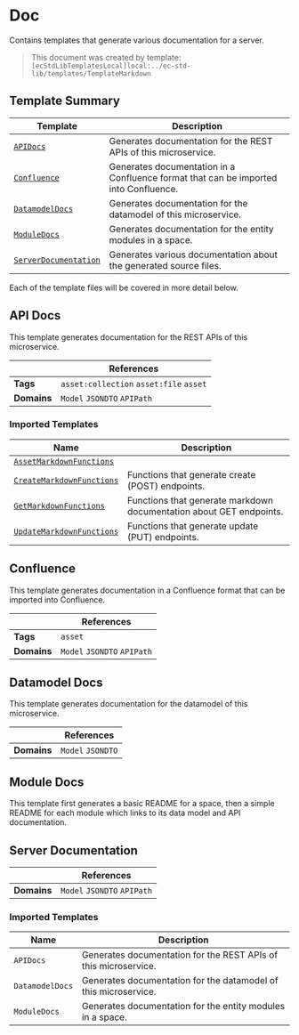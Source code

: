 [//]: # ( =====preserve===== start-Introduction ===== )
# Doc

Contains templates that generate various documentation for a server.

[//]: # ( =====preserve===== end-Introduction ===== )

> This document was created by template: `[ecStdLibTemplatesLocal]local:../ec-std-lib/templates/TemplateMarkdown`

<a name="template-summary"></a>
## Template Summary

|Template|Description|
|---|---|
| [`APIDocs`](#api-docs) | Generates documentation for the REST APIs of this microservice. |
| [`Confluence`](#confluence) | Generates documentation in a Confluence format that can be imported into Confluence. |
| [`DatamodelDocs`](#datamodel-docs) | Generates documentation for the datamodel of this microservice. |
| [`ModuleDocs`](#module-docs) | Generates documentation for the entity modules in a space. |
| [`ServerDocumentation`](#server-documentation) | Generates various documentation about the generated source files. |

Each of the template files will be covered in more detail below.

<a name="api-docs"></a>
## API Docs

This template generates documentation for the REST APIs of this microservice.

| |References|
|---|---|
| **Tags** |`asset:collection` `asset:file` `asset` |
| **Domains** |`Model` `JSONDTO` `APIPath` |

### Imported Templates

| Name | Description |
|---|---|
| [`AssetMarkdownFunctions`](../controller/markdown) |  |
| [`CreateMarkdownFunctions`](../controller/markdown) | Functions that generate create (POST) endpoints. |
| [`GetMarkdownFunctions`](../controller/markdown) | Functions that generate markdown documentation about GET endpoints. |
| [`UpdateMarkdownFunctions`](../controller/markdown) | Functions that generate update (PUT) endpoints. |

<a name="confluence"></a>
## Confluence

This template generates documentation in a Confluence format that can be imported into Confluence.

| |References|
|---|---|
| **Tags** |`asset` |
| **Domains** |`Model` `JSONDTO` `APIPath` |

<a name="datamodel-docs"></a>
## Datamodel Docs

This template generates documentation for the datamodel of this microservice.

| |References|
|---|---|
| **Domains** |`Model` `JSONDTO` |

<a name="module-docs"></a>
## Module Docs

This template first generates a basic README for a space, then a simple README for each module which links to its data model and API documentation.

<a name="server-documentation"></a>
## Server Documentation

| |References|
|---|---|
| **Domains** |`Model` `JSONDTO` `APIPath` |

### Imported Templates

| Name | Description |
|---|---|
| `APIDocs` | Generates documentation for the REST APIs of this microservice. |
| `DatamodelDocs` | Generates documentation for the datamodel of this microservice. |
| `ModuleDocs` | Generates documentation for the entity modules in a space. |

